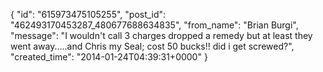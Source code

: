  {
   "id": "615973475105255",
   "post_id": "462493170453287_480677688634835",
   "from_name": "Brian Burgi",
   "message": "I wouldn't call 3 charges dropped a remedy but at least they went away.....and Chris my Seal; cost 50 bucks!!  did i get screwed?",
   "created_time": "2014-01-24T04:39:31+0000"
 }

